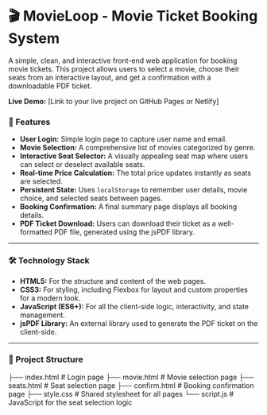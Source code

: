 # 🎬 MovieLoop - Movie Ticket Booking System

A simple, clean, and interactive front-end web application for booking movie tickets. This project allows users to select a movie, choose their seats from an interactive layout, and get a confirmation with a downloadable PDF ticket.

**Live Demo:** [Link to your live project on GitHub Pages or Netlify]
### 🍿 Features

* **User Login:** Simple login page to capture user name and email.
* **Movie Selection:** A comprehensive list of movies categorized by genre.
* **Interactive Seat Selector:** A visually appealing seat map where users can select or deselect available seats.
* **Real-time Price Calculation:** The total price updates instantly as seats are selected.
* **Persistent State:** Uses `localStorage` to remember user details, movie choice, and selected seats between pages.
* **Booking Confirmation:** A final summary page displays all booking details.
* **PDF Ticket Download:** Users can download their ticket as a well-formatted PDF file, generated using the jsPDF library.

---

### 🛠️ Technology Stack

* **HTML5:** For the structure and content of the web pages.
* **CSS3:** For styling, including Flexbox for layout and custom properties for a modern look.
* **JavaScript (ES6+):** For all the client-side logic, interactivity, and state management.
* **jsPDF Library:** An external library used to generate the PDF ticket on the client-side.

---


### 📂 Project Structure

├── index.html       # Login page
├── movie.html       # Movie selection page
├── seats.html       # Seat selection page
├── confirm.html     # Booking confirmation page
├── style.css        # Shared stylesheet for all pages
└── script.js        # JavaScript for the seat selection logic
